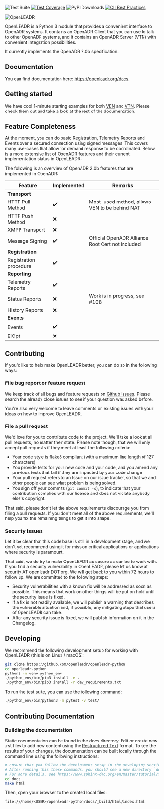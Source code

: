 ![Test Suite](https://github.com/OpenLEADR/openleadr-python/workflows/Test%20Suite/badge.svg)
 [![Test Coverage](https://openleadr.org/coverage/badge.svg)](https://openleadr.org/coverage)
 ![PyPI Downloads](https://img.shields.io/pypi/dm/openleadr?color=lightblue&label=PyPI%20Downloads)
 [![CII Best Practices](https://bestpractices.coreinfrastructure.org/projects/4317/badge)](https://bestpractices.coreinfrastructure.org/projects/4317)

![OpenLEADR](https://openleadr.org/images/lf-logo.png)

OpenLEADR is a Python 3 module that provides a convenient interface to OpenADR
systems. It contains an OpenADR Client that you can use to talk to other OpenADR
systems, and it contains an OpenADR Server (VTN) with convenient integration
possibilities.

It currently implements the OpenADR 2.0b specification.

## Documentation

You can find documentation here: https://openleadr.org/docs.


## Getting started

We have cool 1-minute starting examples for both [VEN](https://openleadr.org/docs/client.html#example-ven) and [VTN](https://openleadr.org/docs/server.html#minute-vtn-example). Please check them out and take a look at the rest of the documentation.


## Feature Completeness

At the moment, you can do basic Registration, Telemetry Reports and Events over a secured connection using signed messages. This covers many use-cases that allow for demand response to be coordinated. Below is a more extensive list of OpenADR features and their current implementation status in OpenLEADR:

The following is an overview of OpenADR 2.0b features that are implemented in OpenADR:

| Feature                | Implemented | Remarks                                          |
|------------------------|-------------|--------------------------------------------------|
| **Transport**                                                                           |
| HTTP Pull Method       | ✔️          | Most-used method, allows VEN to be behind NAT    |
| HTTP Push Method       | ❌          |                                                  |
| XMPP Transport         | ❌          |                                                  |
| Message Signing        | ✔️          | Official OpenADR Alliance Root Cert not included |
| **Registration**                                                                        |
| Registration procedure | ✔️          |                                                  |
| **Reporting**                                                                           |
| Telemetry Reports      | ✔️          |                                                  |
| Status Reports         | ❌          | Work is in progress, see #108                    |
| History Reports        | ❌          |                                                  |
| **Events**                                                                              |
| Events                 | ✔️          |                                                  |
| EiOpt                  | ❌          |                                                  |


## Contributing

If you'd like to help make OpenLEADR better, you can do so in the following ways:


### File bug report or feature request

We keep track of all bugs and feature requests on [Github Issues](https://github.com/openleadr/openleadr-python/issues). Please search the already close issues to see if your question was asked before.

You're also very welcome to leave comments on existing issues with your ideas on how to improve OpenLEADR.


### File a pull request

We'd love for you to contribute code to the project. We'll take a look at all pull requests, no matter their state. Please note though, that we will only accept pull requests if they meet at least the following criteria:

- Your code style is flake8 compliant (with a maximum line length of 127 characters)
- You provide tests for your new code and your code, and you amend any previous tests that fail if they are impacted by your code change
- Your pull request refers to an Issue on our issue tracker, so that we and other people can see what problem is being solved.
- You sign off your commits (`git commit -s`), to indicate that your contribution complies with our license and does not violate anybody else's copyright.

That said, please don't let the above requirements discourage you from filing a pull requests. If you don't meet all of the above requirements, we'll help you fix the remaining things to get it into shape.


### Security issues

Let it be clear that this code base is still in a development stage, and we don't yet recommend using it for mission critical applications or applications where security is paramount.

That said, we do try to make OpenLEADR as secure as can be to work with. If you find a security vulnerability in OpenLEADR, please let us know at security AT openleadr DOT org. We will get back to you within 72 hours to follow up. We are committed to the following steps:

- Security vulnerabilities with a known fix will be addressed as soon as possible. This means that work on other things will be put on hold until the security issue is fixed.
- If a fix is not readily available, we will publish a warning that describes the vulnerable situation and, if possible, any mitigating steps that users of OpenLEADR can take.
- After any security issue is fixed, we will publish information on it in the Changelog.


## Developing

We recommend the following development setup for working with OpenLEADR (this is on Linux / macOS):

```bash
git clone https://github.com/openleadr/openleadr-python
cd openleadr-python
python3 -m venv python_env
./python_env/bin/pip3 install -e .
./python_env/bin/pip3 install -r dev_requirements.txt
```

To run the test suite, you can use the following command:

```bash
./python_env/bin/python3 -m pytest -v test/
```

## Contributing Documentation

### Building the documentation

Static documentation can be found in the docs directory. Edit or create new .rst files to add new content using 
the [Restructured Text](http://docutils.sourceforge.net/docs/user/rst/quickref.html) format. To see the results of your changes,
the documentation can be built locally through the command line using the following instructions:

```bash
# Ensure that you follow the development setup in the Developing section above before running the following commands
# After running this these commands, you should see a new directory `docs/_build`, which contains the HTML documentation. 
# For more details, see https://www.sphinx-doc.org/en/master/tutorial/first-steps.html  
cd docs
make html
```

Then, open your browser to the created local files:

```
file:///home/<USER>/openleadr-python/docs/_build/html/index.html
```
